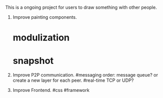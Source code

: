 This is a ongoing project for users to draw something with other people.


1. Improve painting components.
	# modulization
	# snapshot

2. Improve P2P communication.
	#messaging order: message queue? or create a new layer for each peer.
	#real-time TCP or UDP?

3. Improve Frontend.
	#css
	#framework